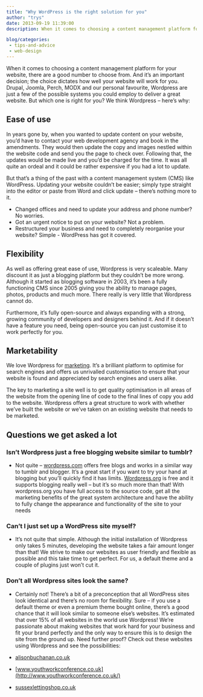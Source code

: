 ```yaml
---
title: "Why WordPress is the right solution for you"
author: "trys"
date: 2013-09-19 11:39:00
description: When it comes to choosing a content management platform for your website, there are a good number to choose from. We think Wordpress – here’s why

blog/categories: 
 - tips-and-advice
 - web-design
---
```


When it comes to choosing a content management platform for your website, there are a good number to choose from. And it’s an important decision; the choice dictates how well your website will work for you. Drupal, Joomla, Perch, MODX and our personal favourite, Wordpress are just a few of the possible systems you could employ to deliver a great website. But which one is right for you? We think Wordpress – here’s why:

## Ease of use

In years gone by, when you wanted to update content on your website, you’d have to contact your web development agency and book in the amendments. They would then update the copy and images nestled within the website code and send you the page to check over. Following that, the updates would be made live and you’d be charged for the time. It was all quite an ordeal and it could be rather expensive if you had a lot to update.

But that’s a thing of the past with a content management system (CMS) like WordPress. Updating your website couldn’t be easier; simply type straight into the editor or paste from Word and click update – there’s nothing more to it.

- Changed offices and need to update your address and phone number? No worries.
- Got an urgent notice to put on your website? Not a problem.
- Restructured your business and need to completely reorganise your website? Simple - WordPress has got it covered.



## Flexibility

As well as offering great ease of use, Wordpress is very scaleable. Many discount it as just a blogging platform but they couldn’t be more wrong. Although it started as blogging software in 2003, it’s been a fully functioning CMS since 2005 giving you the ability to manage pages, photos, products and much more. There really is very little that Wordpress cannot do.

Furthermore, it’s fully open-source and always expanding with a strong, growing community of developers and designers behind it. And if it doesn’t have a feature you need, being open-source you can just customise it to work perfectly for you.

## Marketability

We love Wordpress for [marketing](/creates/digital-marketing/). It’s a brilliant platform to optimise for search engines and offers us unrivalled customisation to ensure that your website is found and appreciated by search engines and users alike.

The key to marketing a site well is to get quality optimisation in all areas of the website from the opening line of code to the final lines of copy you add to the website. Wordpress offers a great structure to work with whether we’ve built the website or we’ve taken on an existing website that needs to be marketed.

## Questions we get asked a lot


### Isn’t Wordpress just a free blogging website similar to tumblr?


- Not quite – [wordpress.com](http://wordpress.com) offers free blogs and works in a similar way to tumblr and blogger. It’s a great start if you want to try your hand at blogging but you’ll quickly find it has limits. [Wordpress.org](http://wordpress.org) is free and it supports blogging really well – but it’s so much more than that! With wordpress.org you have full access to the source code, get all the marketing benefits of the great system architecture and have the ability to fully change the appearance and functionality of the site to your needs



### Can’t I just set up a WordPress site myself?


- It’s not quite that simple. Although the initial installation of Wordpress only takes 5 minutes, developing the website takes a fair amount longer than that! We strive to make our websites as user friendly and flexible as possible and this take time to get perfect. For us, a default theme and a couple of plugins just won’t cut it.



### Don’t all Wordpress sites look the same?


- Certainly not! There’s a bit of a preconception that all WordPress sites look identical and there’s no room for flexibility. Sure – if you use a default theme or even a premium theme bought online, there’s a good chance that it will look similar to someone else’s websites. It’s estimated that over 15% of all websites in the world use Wordpress! We’re passionate about making websites that work hard for your business and fit your brand perfectly and the only way to ensure this is to design the site from the ground up. Need further proof? Check out these websites using Wordpress and see the possibilities:

- [alisonbuchanan.co.uk](http://alisonbuchanan.co.uk/)
- [www.youthworkconference.co.uk](http://www.youthworkconference.co.uk/)
- [sussexlettingshop.co.uk](http://sussexlettingshop.co.uk/)








